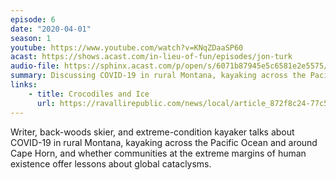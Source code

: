 ```yaml
---
episode: 6
date: "2020-04-01"
season: 1
youtube: https://www.youtube.com/watch?v=KNqZDaaSP60
acast: https://shows.acast.com/in-lieu-of-fun/episodes/jon-turk
audio-file: https://sphinx.acast.com/p/open/s/6071b87945e5c6581e2e5575/e/60fac27f46902b001317cba5/media.mp3
summary: Discussing COVID-19 in rural Montana, kayaking across the Pacific, and more
links:
    - title: Crocodiles and Ice
      url: https://ravallirepublic.com/news/local/article_872f8c24-77c5-11e6-8b40-f3384dc7726b.html
---
```

Writer, back-woods skier, and extreme-condition kayaker talks about COVID-19 in rural Montana, kayaking across the Pacific Ocean and around Cape Horn, and whether communities at the extreme margins of human existence offer lessons about global cataclysms.
